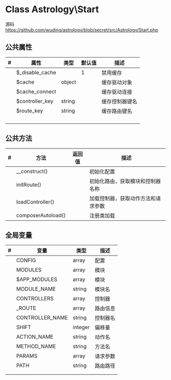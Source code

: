 # Class Astrology\Start

源码 https://github.com/wuding/astrology/blob/secret/src/Astrology/Start.php



## 公共属性

| #    | 属性            | 类型   | 默认值 | 描述           |
| ---- | --------------- | ------ | ------ | -------------- |
|      | $_disable_cache |        | 1      | 禁用缓存       |
|      | $cache          | object |        | 缓存驱动对象   |
|      | $cache_connect  |        |        | 缓存驱动连接   |
|      | $controller_key | string |        | 缓存控制器键名 |
|      | $route_key      | string |        | 缓存路由键名   |
|      |                 |        |        |                |
|      |                 |        |        |                |
|      |                 |        |        |                |
|      |                 |        |        |                |



## 公共方法

| #    | 方法               | 返回值 | 描述                               |
| ---- | ------------------ | ------ | ---------------------------------- |
|      | __construct()      |        | 初始化配置                         |
|      | initRoute()        |        | 初始化路由，获取模块和控制器名称   |
|      | loadController()   |        | 加载控制器，获取动作方法和请求参数 |
|      | composerAutoload() |        | 注册类加载                         |



## 全局变量

| #    | 变量            | 类型    | 描述     |
| ---- | --------------- | ------- | -------- |
|      | CONFIG          | array   | 配置     |
|      | MODULES         | array   | 模块     |
|      | $APP_MODULES    | array   | 模块     |
|      | MODULE_NAME     | string  | 模块名   |
|      | CONTROLLERS     | array   | 控制器   |
|      | _ROUTE          | array   | 路由信息 |
|      | CONTROLLER_NAME | string  | 控制器名 |
|      | SHIFT           | integer | 偏移量   |
|      | ACTION_NAME     | string  | 动作名   |
|      | METHOD_NAME     | string  | 方法名   |
|      | PARAMS          | array   | 请求参数 |
|      | PATH            | string  | 路由路径 |
|      |                 |         |          |
|      |                 |         |          |


